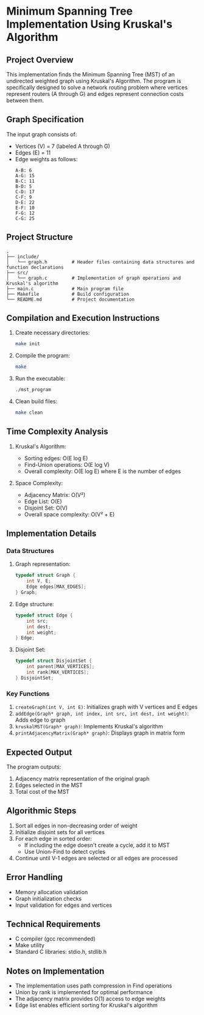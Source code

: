 # Minimum Spanning Tree Implementation Using Kruskal's Algorithm

## Project Overview
This implementation finds the Minimum Spanning Tree (MST) of an undirected weighted graph using Kruskal's Algorithm. The program is specifically designed to solve a network routing problem where vertices represent routers (A through G) and edges represent connection costs between them.

## Graph Specification
The input graph consists of:
- Vertices (V) = 7 (labeled A through G)
- Edges (E) = 11
- Edge weights as follows:
  ```
  A-B: 6
  A-G: 15
  B-C: 11
  B-D: 5
  C-D: 17
  C-F: 9
  D-E: 22
  E-F: 10
  F-G: 12
  C-G: 25
  ```

## Project Structure
```
.
├── include/
│   └── graph.h         # Header files containing data structures and function declarations
├── src/
│   └── graph.c         # Implementation of graph operations and Kruskal's algorithm
├── main.c              # Main program file
├── Makefile            # Build configuration
└── README.md           # Project documentation
```

## Compilation and Execution Instructions
1. Create necessary directories:
   ```bash
   make init
   ```

2. Compile the program:
   ```bash
   make
   ```

3. Run the executable:
   ```bash
   ./mst_program
   ```

4. Clean build files:
   ```bash
   make clean
   ```

## Time Complexity Analysis
1. Kruskal's Algorithm:
   - Sorting edges: O(E log E)
   - Find-Union operations: O(E log V)
   - Overall complexity: O(E log E) where E is the number of edges

2. Space Complexity:
   - Adjacency Matrix: O(V²)
   - Edge List: O(E)
   - Disjoint Set: O(V)
   - Overall space complexity: O(V² + E)

## Implementation Details

### Data Structures
1. Graph representation:
   ```c
   typedef struct Graph {
       int V, E;
       Edge edges[MAX_EDGES];
   } Graph;
   ```

2. Edge structure:
   ```c
   typedef struct Edge {
       int src;
       int dest;
       int weight;
   } Edge;
   ```

3. Disjoint Set:
   ```c
   typedef struct DisjointSet {
       int parent[MAX_VERTICES];
       int rank[MAX_VERTICES];
   } DisjointSet;
   ```

### Key Functions
1. `createGraph(int V, int E)`: Initializes graph with V vertices and E edges
2. `addEdge(Graph* graph, int index, int src, int dest, int weight)`: Adds edge to graph
3. `kruskalMST(Graph* graph)`: Implements Kruskal's algorithm
4. `printAdjacencyMatrix(Graph* graph)`: Displays graph in matrix form

## Expected Output
The program outputs:
1. Adjacency matrix representation of the original graph
2. Edges selected in the MST
3. Total cost of the MST

## Algorithmic Steps
1. Sort all edges in non-decreasing order of weight
2. Initialize disjoint sets for all vertices
3. For each edge in sorted order:
   - If including the edge doesn't create a cycle, add it to MST
   - Use Union-Find to detect cycles
4. Continue until V-1 edges are selected or all edges are processed

## Error Handling
- Memory allocation validation
- Graph initialization checks
- Input validation for edges and vertices

## Technical Requirements
- C compiler (gcc recommended)
- Make utility
- Standard C libraries: stdio.h, stdlib.h

## Notes on Implementation
- The implementation uses path compression in Find operations
- Union by rank is implemented for optimal performance
- The adjacency matrix provides O(1) access to edge weights
- Edge list enables efficient sorting for Kruskal's algorithm
